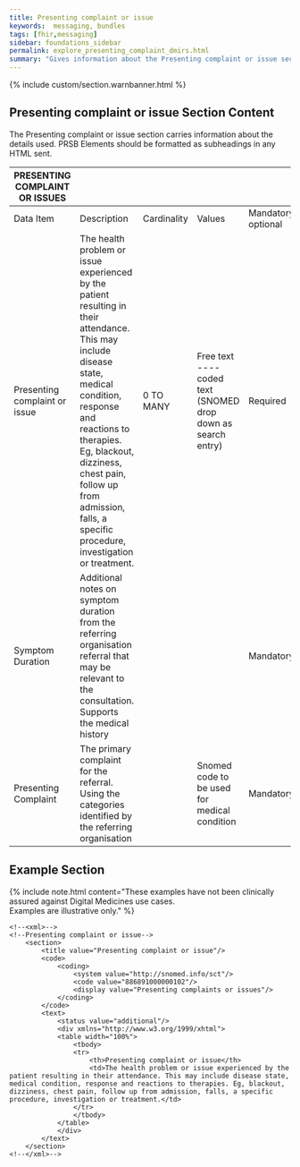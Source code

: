 ```yaml
---
title: Presenting complaint or issue
keywords:  messaging, bundles
tags: [fhir,messaging]
sidebar: foundations_sidebar
permalink: explore_presenting_complaint_dmirs.html
summary: "Gives information about the Presenting complaint or issue section"
---
```


{% include custom/section.warnbanner.html %}

## Presenting complaint or issue Section Content ##
The Presenting complaint or issue section carries information about the details used. PRSB Elements should be formatted as subheadings in any HTML sent.


| PRESENTING   COMPLAINT OR ISSUES  |                                                                                                                                                                                                                                                                                                                    |             |                                                                    |                                  |                          |
|-----------------------------------|--------------------------------------------------------------------------------------------------------------------------------------------------------------------------------------------------------------------------------------------------------------------------------------------------------------------|-------------|--------------------------------------------------------------------|----------------------------------|--------------------------|
| Data Item                         | Description                                                                                                                                                                                                                                                                                                        | Cardinality | Values                                                             | Mandatory/required/     optional | FHIR Target              |
| Presenting complaint or issue     | The   health problem or issue experienced by the patient resulting in their   attendance. This may include disease state, medical condition, response and   reactions to therapies. Eg, blackout, dizziness, chest pain, follow up from   admission, falls, a specific procedure, investigation or treatment.      | 0 TO MANY   | Free   text   ---- coded text (SNOMED drop   down as search entry) | Required                         | Composition.section.text |
|     Symptom Duration        |     Additional   notes on symptom duration from the referring organisation referral that may   be relevant to the consultation. Supports the medical history    |          |                                                       |     Mandatory    |     Composition.section.text     Condition.Onset[x].string    |
|     Presenting Complaint    |     The   primary complaint for the referral. Using the categories identified by the   referring organisation                                                   |          |     Snomed   code to be used for medical condition    |     Mandatory    |     Composition.section.text and     Condition.code           |

## Example Section ##

{% include note.html content="These examples have not been clinically assured against Digital Medicines use cases.<br/>Examples are illustrative only." %}

```
<!--<xml>-->
<!--Presenting complaint or issue-->
	<section>
		<title value="Presenting complaint or issue"/>
		<code>
			<coding>
				<system value="http://snomed.info/sct"/>
				<code value="886891000000102"/>
				<display value="Presenting complaints or issues"/>
			</coding>
		</code>
		<text>
			<status value="additional"/>
			<div xmlns="http://www.w3.org/1999/xhtml">
			<table width="100%">
				<tbody>
				<tr>
					<th>Presenting complaint or issue</th>
					<td>The health problem or issue experienced by the patient resulting in their attendance. This may include disease state, medical condition, response and reactions to therapies. Eg, blackout, dizziness, chest pain, follow up from admission, falls, a specific procedure, investigation or treatment.</td>
				</tr>
				</tbody>
			</table>
			</div>
		</text>
	</section>
<!--</xml>-->
```